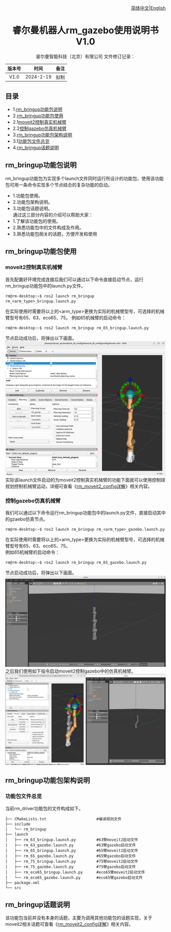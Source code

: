 <div align="right">
 
[简体中文](https://github.com/RealManRobot/ros2_rm_robot/blob/foxy/rm_bringup/README_CN.md)|[English](https://github.com/RealManRobot/ros2_rm_robot/blob/foxy/rm_bringup/README.md)

</div>

<div align="center">

# 睿尔曼机器人rm_gazebo使用说明书V1.0
 
睿尔曼智能科技（北京）有限公司 
文件修订记录：

| 版本号| 时间   | 备注  | 
| :---: | :-----: | :---: |
|V1.0    |2024-2-19  |拟制 |

</div>

## 目录
* 1.[rm_bringup功能包说明](#rm_bringup功能包说明)
* 2.[rm_bringup功能包使用](#rm_bringup功能包使用)
* 2.1[moveit2控制真实机械臂](#moveit2控制真实机械臂)
* 2.2[控制gazebo仿真机械臂](#控制gazebo仿真机械臂)
* 3.[rm_bringup功能包架构说明](#rm_bringup功能包架构说明)
* 3.1[功能包文件总览](#rm_bringup功能包架构说明)
* 4.[rm_bringup话题说明](#rm_bringup话题说明)

## rm_bringup功能包说明
rm_bringup功能包为实现多个launch文件同时运行所设计的功能包，使用该功能包可用一条命令实现多个节点结合的复杂功能的启动。
* 1.功能包使用。
* 2.功能包架构说明。
* 3.功能包话题说明。  
通过这三部分内容的介绍可以帮助大家：
* 1.了解该功能包的使用。
* 2.熟悉功能包中的文件构成及作用。
* 3.熟悉功能包相关的话题，方便开发和使用
## rm_bringup功能包使用
### moveit2控制真实机械臂
首先配置好环境完成连接后我们可以通过以下命令直接启动节点，运行rm_bringup功能包中的launch.py文件。
```
rm@rm-desktop:~$ ros2 launch rm_bringup rm_<arm_type>_bringup.launch.py
```
在实际使用时需要将以上的<arm_type>更换为实际的机械臂型号，可选择的机械臂型号有65、63、eco65、75。
例如65机械臂的启动命令：
```
rm@rm-desktop:~$ ros2 launch rm_bringup rm_65_bringup.launch.py
```
节点启动成功后，将弹出以下画面。
![image](doc/rm_bringup1.png)  
实际该launch文件启动的为moveit2控制真实机械臂的功能下面就可以使用控制球规划控制机械臂运动，详细可查看《[rm_moveit2_config详解]((https://github.com/kaola-zero/ros2_rm_robot/blob/main/rm_moveit2_config/README_CN.md))》相关内容。
### 控制gazebo仿真机械臂
我们可以通过以下命令运行rm_bringup功能包中的launch.py文件，直接启动其中的gzaebo仿真节点。
```
rm@rm-desktop:~$ ros2 launch rm_bringup rm_<arm_type>_gazebo.launch.py
```
在实际使用时需要将以上的<arm_type>更换为实际的机械臂型号，可选择的机械臂型号有65、63、eco65、75。  
例如65机械臂的启动命令：
```
rm@rm-desktop:~$ ros2 launch rm_bringup rm_65_gazebo.launch.py
```
节点启动成功后，将弹出以下画面。
![image](doc/rm_bringup2.png)  
之后我们使用如下指令启动moveit2控制gazebo中的仿真机械臂。
![image](doc/rm_bringup3.png)
## rm_bringup功能包架构说明
### 功能包文件总览
当前rm_driver功能包的文件构成如下。
```
├── CMakeLists.txt                      #编译规则文件
├── include
│   └── rm_bringup
├── launch
│   ├── rm_63_bringup.launch.py         #63臂moveit2启动文件
│   ├── rm_63_gazebo.launch.py          #63臂gazebo启动文件
│   ├── rm_65_bringup.launch.py         #65臂moveit2启动文件
│   ├── rm_65_gazebo.launch.py          #65臂gazebo启动文件
│   ├── rm_75_bringup.launch.py         #75臂moveit2启动文件
│   ├── rm_75_gazebo.launch.py          #75臂gazebo启动文件
│   ├── rm_eco65_bringup.launch.py      #eco65臂moveit2启动文件
│   └── rm_eco65_gazebo.launch.py       #eco65臂gazebo启动文件
├── package.xml
└── src
```
## rm_bringup话题说明
该功能包当前并没有本身的话题，主要为调用其他功能包的话题实现，关于moveit2相关话题可查看《[rm_moveit2_config详解](https://github.com/kaola-zero/ros2_rm_robot/blob/main/rm_moveit2_config/README_CN.md)》相关内容。
